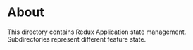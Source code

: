 # About

This directory contains Redux Application state management. Subdirectories represent different
feature state.